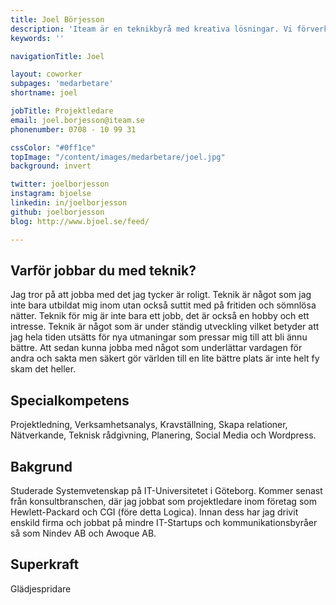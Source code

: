 ```yaml
---
title: Joel Börjesson
description: 'Iteam är en teknikbyrå med kreativa lösningar. Vi förverkligar dina idéer.'
keywords: ''

navigationTitle: Joel

layout: coworker
subpages: 'medarbetare'
shortname: joel

jobTitle: Projektledare
email: joel.borjesson@iteam.se
phonenumber: 0708 - 10 99 31

cssColor: "#0ff1ce"
topImage: "/content/images/medarbetare/joel.jpg"
background: invert

twitter: joelborjesson
instagram: bjoelse
linkedin: in/joelborjesson
github: joelborjesson
blog: http://www.bjoel.se/feed/

---
```


## Varför jobbar du med teknik?
Jag tror på att jobba med det jag tycker är roligt. Teknik är något som jag inte bara utbildat mig inom utan också suttit med på fritiden och sömnlösa nätter. Teknik för mig är inte bara ett jobb, det är också en hobby och ett intresse. Teknik är något som är under ständig utveckling vilket betyder att jag hela tiden utsätts för nya utmaningar som pressar mig till att bli ännu bättre. Att sedan kunna jobba med något som underlättar vardagen för andra och sakta men säkert gör världen till en lite bättre plats är inte helt fy skam det heller.
 
## Specialkompetens
Projektledning, Verksamhetsanalys, Kravställning, Skapa relationer, Nätverkande, Teknisk rådgivning, Planering, Social Media och Wordpress.
 
## Bakgrund
Studerade Systemvetenskap på IT-Universitetet i Göteborg. Kommer senast från konsultbranschen, där jag jobbat som projektledare inom företag som Hewlett-Packard och CGI (före detta Logica). Innan dess har jag drivit enskild firma och jobbat på mindre IT-Startups och kommunikationsbyråer så som Nindev AB och Awoque AB.
 
## Superkraft
Glädjespridare